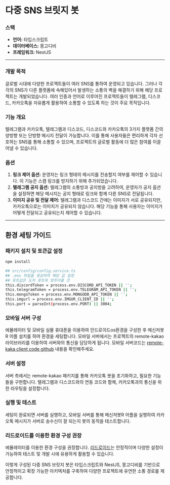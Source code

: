 # 다중 SNS 브릿지 봇

### 스택

- **언어:** 타입스크립트
- **데이터베이스:** 몽고디비
- **프레임워크:** NestJS

---

### 개발 목적

글로벌 시대에 다양한 프로젝트들이 여러 SNS를 통하여 운영되고 있습니다. 그러나 각각의 SNS가 다른 플랫폼에 속해있어서 발생하는 소통의 벽을 해결하기 위해 해당 프로젝트는 개발되었습니다. 여러 인종과 언어로 이루어진 프로젝트들이 텔레그램, 디스코드, 카카오톡을 자유롭게 활용하여 소통할 수 있도록 하는 것이 주요 목적입니다.

### 기능 개요

텔레그램과 카카오톡, 텔레그램과 디스코드, 디스코드와 카카오톡의 3가지 플랫폼 간의 양방향 또는 단방향 메시지 전달이 가능합니다. 이를 통해 사용자들은 편리하게 각자 선호하는 SNS를 통해 소통할 수 있으며, 프로젝트의 글로벌 활동에 더 많은 참여를 이끌어낼 수 있습니다.

### 옵션

1. **링크 제어 옵션:** 운영자는 링크 형태의 메시지를 전송할지 여부를 제어할 수 있습니다. 이 기능은 스캠 링크를 방지하기 위해 추가되었습니다.
2. **텔레그램 공지 옵션:** 텔레그램의 소통방과 공지방을 고려하여, 운영자가 공지 옵션을 설정하면 해당 메시지는 공지 형태로 링크와 함께 다른 SNS로 전달됩니다.
3. **이미지 공유 및 전달 제어:** 텔레그램과 디스코드 간에는 이미지가 서로 공유되지만, 카카오톡으로는 이미지가 공유되지 않습니다. 해당 기능을 통해 사용자는 이미지가 어떻게 전달되고 공유되는지 제어할 수 있습니다.

---

## 환경 세팅 가이드

### 패키지 설치 및 토큰값 설정

```bash
npm install

## src/config/config.service.ts
## .env 파일을 생성하여 해당 값 설정
## 포트값은 도커 포트와 맞추어줄 것
this.discordToken = process.env.DISCORD_API_TOKEN || '';
this.telegramToken = process.env.TELEGRAM_API_TOKEN || '';
this.mongoToken = process.env.MONGODB_API_TOKEN || '';
this.imgurl = process.env.IMGUR_CLIENT_ID || '';
this.port = parseInt(process.env.PORT) || 3004;

```

### 모바일 서버 구성

에뮬레이터 및 모바일 실물 휴대폰을 이용하여 안드로이드os환경을 구성한 후 메신저봇R 어플 설치를 하여 환경을 세팅합니다.
모바일 서버에서는 프로젝트의 remote-kakao 라이브러리를 이용하여 서버와의 통신을 담당하게 됩니다.
모바일 서버코드는 [remote-kaka client code github](https://github.com/remote-kakao/core-client) 내용을 확인해주세요.

### 서버 설정

서버 측에서는 remote-kakao 패키지를 통해 카카오톡 봇을 초기화하고, 필요한 기능들을 구현합니다. 텔레그램과 디스코드와의 연동 코드와 함께, 카카오톡과의 통신을 위한 라우팅을 설정합니다.

### 실행 및 테스트

세팅이 완료되면 서버를 실행하고, 모바일 서버를 통해 메신저봇R 어플을 실행하여 카카오톡 메시지가 서버로 송수신이 잘 되는지 봇의 동작을 테스트합니다.

### 리드로이드를 이용한 환경 구성 권장

에뮬레이터를 이용한 환경 구성을 권장합니다. [리드로이드](https://github.com/remote-android/redroid-doc)는 안정적이며 다양한 설정이 가능하여 테스트 및 개발 시에 유용하게 활용할 수 있습니다.

이렇게 구성된 다중 SNS 브릿지 봇은 타입스크립트와 NestJS, 몽고디비를 기반으로 안정적이고 확장 가능한 아키텍처를 구축하여 다양한 프로젝트에 유연한 소통 경로를 제공합니다.

